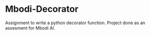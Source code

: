# Mbodi-Decorator
Assignment to write a python decorator function. Project done as an assesment for Mbodi AI.
